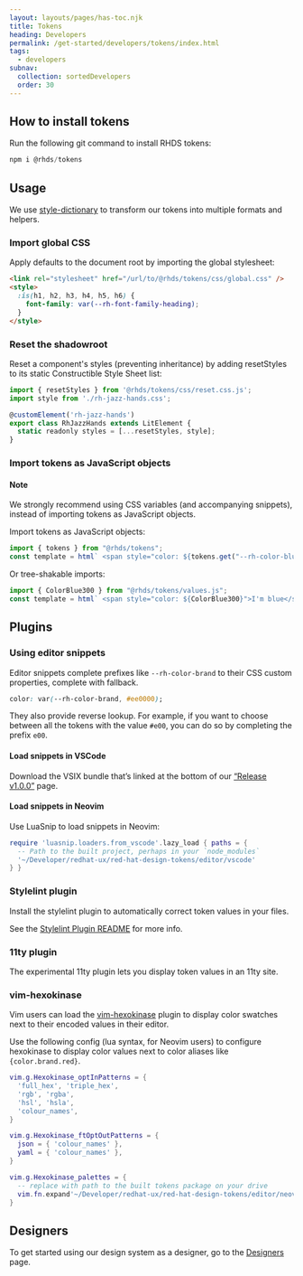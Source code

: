 ```yaml
---
layout: layouts/pages/has-toc.njk
title: Tokens
heading: Developers
permalink: /get-started/developers/tokens/index.html
tags:
  - developers
subnav:
  collection: sortedDevelopers
  order: 30
---
```


<script type="module" data-helmet>
  import '@uxdot/elements/uxdot-example.js';
  import '@rhds/elements/rh-code-block/rh-code-block.js';
  import '@rhds/elements/rh-tooltip/rh-tooltip.js';
</script>

## How to install tokens

Run the following git command to install RHDS tokens:

```js rhcodeblock
npm i @rhds/tokens
```

## Usage

We use [style-dictionary][styledictionary] to transform our tokens into multiple
formats and helpers.

### Import global CSS

Apply defaults to the document root by importing the global stylesheet:

```html rhcodeblock
<link rel="stylesheet" href="/url/to/@rhds/tokens/css/global.css" />
<style>
  :is(h1, h2, h3, h4, h5, h6) {
    font-family: var(--rh-font-family-heading);
  }
</style>
```

### Reset the shadowroot

Reset a component's styles (preventing inheritance) by adding resetStyles to its
static Constructible Style Sheet list:

```js rhcodeblock
import { resetStyles } from '@rhds/tokens/css/reset.css.js';
import style from './rh-jazz-hands.css';

@customElement('rh-jazz-hands')
export class RhJazzHands extends LitElement {
  static readonly styles = [...resetStyles, style];
}
```

### Import tokens as JavaScript objects

<rh-alert state="info">
  <h4 slot="header">Note</h4>
  <p>We strongly recommend using CSS variables (and accompanying snippets), instead of importing tokens as JavaScript objects.</p>
</rh-alert>

Import tokens as JavaScript objects:

```js rhcodeblock
import { tokens } from "@rhds/tokens";
const template = html` <span style="color: ${tokens.get("--rh-color-blue-300")}">I'm blue</span> `;
```

Or tree-shakable imports:

```js rhcodeblock
import { ColorBlue300 } from "@rhds/tokens/values.js";
const template = html` <span style="color: ${ColorBlue300}">I'm blue</span> `;
```

## Plugins

### Using editor snippets

Editor snippets complete prefixes like `--rh-color-brand` to their CSS custom
properties, complete with fallback.

```css rhcodeblock
color: var(--rh-color-brand, #ee0000);
```

They also provide reverse lookup. For example, if you want to choose between
all the tokens with the value `#e00`, you can do so by completing the prefix
`e00`.

#### Load snippets in VSCode

Download the VSIX bundle that’s linked at the bottom of our [“Release
v1.0.0”][releasev100] page.

#### Load snippets in Neovim

Use LuaSnip to load snippets in Neovim:

```lua rhcodeblock
require 'luasnip.loaders.from_vscode'.lazy_load { paths = {
  -- Path to the built project, perhaps in your `node_modules`
  '~/Developer/redhat-ux/red-hat-design-tokens/editor/vscode'
} }
```

### Stylelint plugin

Install the stylelint plugin to automatically correct token values in your
files.

See the [Stylelint Plugin README][stylelintpluginreadme] for more info.

### 11ty plugin

The experimental 11ty plugin lets you display token values in an 11ty site.

### vim-hexokinase

Vim users can load the [vim-hexokinase][vimhexokinase] plugin to display color
swatches next to their encoded values in their editor.

Use the following config (lua syntax, for Neovim users) to configure hexokinase
to display color values next to color aliases like `{color.brand.red}`.

```lua rhcodeblock
vim.g.Hexokinase_optInPatterns = {
  'full_hex', 'triple_hex',
  'rgb', 'rgba',
  'hsl', 'hsla',
  'colour_names',
}

vim.g.Hexokinase_ftOptOutPatterns = {
  json = { 'colour_names' },
  yaml = { 'colour_names' },
}

vim.g.Hexokinase_palettes = {
  -- replace with path to the built tokens package on your drive
  vim.fn.expand'~/Developer/redhat-ux/red-hat-design-tokens/editor/neovim/hexokinase.json'
}
```

<uxdot-feedback>
  <h2>Designers</h2>
  <p>To get started using our design system as a designer, go to the <a href="/get-started/designers">Designers</a> page.</p>
</uxdot-feedback>

[styledictionary]: https://amzn.github.io/style-dictionary/
[vimhexokinase]: https://github.com/RRethy/vim-hexokinase
[stylelintpluginreadme]: https://github.com/RedHat-UX/red-hat-design-tokens/blob/main/plugins/stylelint/README.md
[releasev100]: https://github.com/RedHat-UX/red-hat-design-tokens/releases/tag/v1.0.0
